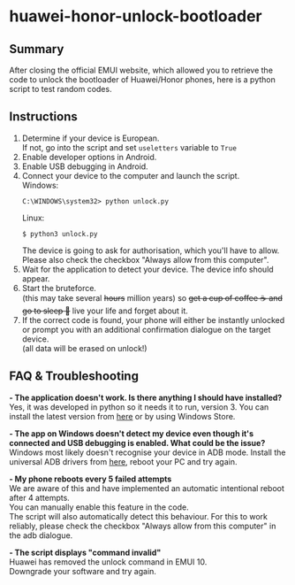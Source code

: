 # huawei-honor-unlock-bootloader

## Summary

After closing the official EMUI website,
which allowed you to retrieve the code to unlock the bootloader of Huawei/Honor phones, 
here is a python script to test random codes.

## Instructions

1. Determine if your device is European.  
   If not, go into the script and set `useletters` variable to `True`
1. Enable developer options in Android.
1. Enable USB debugging in Android.
1. Connect your device to the computer and launch the script.  
    Windows:
    ```batch
    C:\WINDOWS\system32> python unlock.py
    ```
    Linux:
    ```shell
    $ python3 unlock.py
    ```
    The device is going to ask for authorisation, which you'll have to allow.  
    Please also check the checkbox "Always allow from this computer".
1. Wait for the application to detect your device. The device info should appear.
1. Start the bruteforce.  
    (this may take several ~~hours~~ million years) so ~~get a cup of coffee ☕ and go to sleep 💫~~ live your life and forget about it.
1. If the correct code is found, your phone will either be instantly unlocked or prompt you with an additional confirmation dialogue on the target device.  
    (all data will be erased on unlock!)


## FAQ & Troubleshooting

**- The application doesn't work. Is there anything I should have installed?**  
Yes, it was developed in python so it needs it to run, version 3. You can install the latest version from [here](https://www.python.org/downloads/) or by using Windows Store.

**- The app on Windows doesn't detect my device even though it's connected and USB debugging is enabled. What could be the issue?**  
Windows most likely doesn't recognise your device in ADB mode. Install the universal ADB drivers from [here](http://dl.adbdriver.com/upload/adbdriver.zip), reboot your PC and try again.

**- My phone reboots every 5 failed attempts**  
We are aware of this and have implemented an automatic intentional reboot after 4 attempts.  
You can manually enable this feature in the code.  
The script will also automatically detect this behaviour. For this to work reliably, please check the checkbox "Always allow from this computer" in the adb dialogue.

**- The script displays "command invalid"**  
Huawei has removed the unlock command in EMUI 10.  
Downgrade your software and try again.